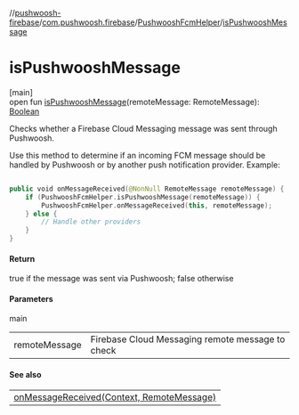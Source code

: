 //[pushwoosh-firebase](../../../index.md)/[com.pushwoosh.firebase](../index.md)/[PushwooshFcmHelper](index.md)/[isPushwooshMessage](is-pushwoosh-message.md)

# isPushwooshMessage

[main]\
open fun [isPushwooshMessage](is-pushwoosh-message.md)(remoteMessage: RemoteMessage): [Boolean](https://kotlinlang.org/api/latest/jvm/stdlib/kotlin-stdlib/kotlin/-boolean/index.html)

Checks whether a Firebase Cloud Messaging message was sent through Pushwoosh. 

 Use this method to determine if an incoming FCM message should be handled by Pushwoosh or by another push notification provider.  Example: 

```kotlin

public void onMessageReceived(@NonNull RemoteMessage remoteMessage) {
    if (PushwooshFcmHelper.isPushwooshMessage(remoteMessage)) {
        PushwooshFcmHelper.onMessageReceived(this, remoteMessage);
    } else {
        // Handle other providers
    }
}

```

#### Return

true if the message was sent via Pushwoosh; false otherwise

#### Parameters

main

| | |
|---|---|
| remoteMessage | Firebase Cloud Messaging remote message to check |

#### See also

| |
|---|
| [onMessageReceived(Context, RemoteMessage)](on-message-received.md) |
